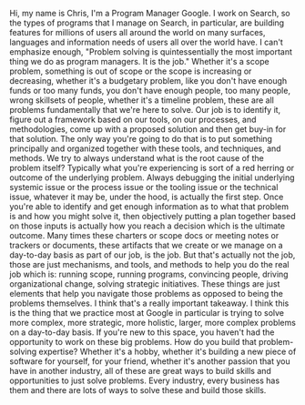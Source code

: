 Hi, my name is Chris, I'm a Program Manager Google. I work on Search, so the
types of programs that I manage on Search, in particular, are building features
for millions of users all around the world on many surfaces, languages and
information needs of users all over the world have. I can't emphasize enough,
"Problem solving is quintessentially the most important thing we do as program
managers. It is the job." Whether it's a scope problem, something is out of
scope or the scope is increasing or decreasing, whether it's a budgetary
problem, like you don't have enough funds or too many funds, you don't have
enough people, too many people, wrong skillsets of people, whether it's a
timeline problem, these are all problems fundamentally that we're here to solve.
Our job is to identify it, figure out a framework based on our tools, on our
processes, and methodologies, come up with a proposed solution and then get
buy-in for that solution. The only way you're going to do that is to put
something principally and organized together with these tools, and techniques,
and methods. We try to always understand what is the root cause of the problem
itself? Typically what you're experiencing is sort of a red herring or outcome
of the underlying problem. Always debugging the initial underlying systemic
issue or the process issue or the tooling issue or the technical issue, whatever
it may be, under the hood, is actually the first step. Once you're able to
identify and get enough information as to what that problem is and how you might
solve it, then objectively putting a plan together based on those inputs is
actually how you reach a decision which is the ultimate outcome. Many times
these charters or scope docs or meeting notes or trackers or documents, these
artifacts that we create or we manage on a day-to-day basis as part of our job,
is the job. But that's actually not the job, those are just mechanisms, and
tools, and methods to help you do the real job which is: running scope, running
programs, convincing people, driving organizational change, solving strategic
initiatives. These things are just elements that help you navigate those
problems as opposed to being the problems themselves. I think that's a really
important takeaway. I think this is the thing that we practice most at Google in
particular is trying to solve more complex, more strategic, more holistic,
larger, more complex problems on a day-to-day basis. If you're new to this
space, you haven't had the opportunity to work on these big problems. How do you
build that problem-solving expertise? Whether it's a hobby, whether it's
building a new piece of software for yourself, for your friend, whether it's
another passion that you have in another industry, all of these are great ways
to build skills and opportunities to just solve problems. Every industry, every
business has them and there are lots of ways to solve these and build those
skills.